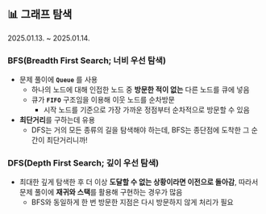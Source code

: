 ## 📊 그래프 탐색

2025.01.13. ~ 2025.01.14.

### BFS(Breadth First Search; 너비 우선 탐색)
- 문제 풀이에 **`Queue`** 를 사용
  - 하나의 노드에 대해 인접한 노드 중 **방문한 적이 없는** 다른 노드를 큐에 넣음  
  - 큐가 **`FIFO`** 구조임을 이용해 이웃 노드를 순차방문
    - 시작 노드를 기준으로 가장 가까운 정점부터 순차적으로 방문할 수 있음
- **최단거리**를 구하는데 유용
  - DFS는 거의 모든 종류의 길을 탐색해야 하는데, BFS는 종단점에 도착한 그 순간이 최단거리니까!

### DFS(Depth First Search; 깊이 우선 탐색)
- 최대한 깊게 탐색한 후 더 이상 **도달할 수 없는 상황이라면 이전으로 돌아감**, 따라서 문제 풀이에 **재귀와 스택**를 활용해 구현하는 경우가 많음
  - BFS와 동일하게 한 번 방문한 지점은 다시 방문하지 않게 처리가 필요